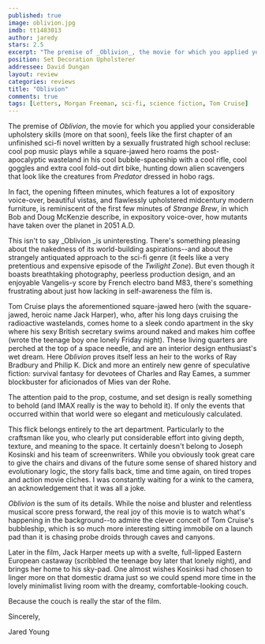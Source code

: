 ```yaml
---
published: true
image: oblivion.jpg
imdb: tt1483013
author: jaredy
stars: 2.5
excerpt: "The premise of _Oblivion_, the movie for which you applied your considerable upholstery skills (more on that soon), feels like the first chapter of an unfinished sci-fi novel written by a sexually frustrated high school recluse: cool pop music plays while a square-jawed hero roams the post-apocalyptic wasteland in his cool bubble-spaceship with a cool rifle, cool goggles and extra cool fold-out dirt bike, hunting down alien scavengers that look like the creatures from _Predator_ dressed in hobo rags."
position: Set Decoration Upholsterer
addressee: David Dungan
layout: review
categories: reviews
title: "Oblivion"
comments: true
tags: [Letters, Morgan Freeman, sci-fi, science fiction, Tom Cruise]
---
```

The premise of _Oblivion_, the movie for which you applied your considerable upholstery skills (more on that soon), feels like the first chapter of an unfinished sci-fi novel written by a sexually frustrated high school recluse: cool pop music plays while a square-jawed hero roams the post-apocalyptic wasteland in his cool bubble-spaceship with a cool rifle, cool goggles and extra cool fold-out dirt bike, hunting down alien scavengers that look like the creatures from _Predator_ dressed in hobo rags.

In fact, the opening fifteen minutes, which features a lot of expository voice-over, beautiful vistas, and flawlessly upholstered midcentury modern furniture, is reminiscent of the first few minutes of _Strange Brew_, in which Bob and Doug McKenzie describe, in expository voice-over, how mutants have taken over the planet in 2051 A.D. 

This isn't to say _Oblivion _is uninteresting. There's something pleasing about the nakedness of its world-building aspirations--and about the strangely antiquated approach to the sci-fi genre (it feels like a very pretentious and expensive episode of the _Twilight Zone_). But even though it boasts breathtaking photography, peerless production design, and an enjoyable Vangelis-y score by French electro band M83, there's something frustrating about just how lacking in self-awareness the film is.

Tom Cruise plays the aforementioned square-jawed hero (with the square-jawed, heroic name Jack Harper), who, after his long days cruising the radioactive wastelands, comes home to a sleek condo apartment in the sky where his sexy British secretary swims around naked and makes him coffee (wrote the teenage boy one lonely Friday night). These living quarters are perched at the top of a space needle, and are an interior design enthusiast's wet dream. Here _Oblivion_ proves itself less an heir to the works of Ray Bradbury and Philip K. Dick and more an entirely new genre of speculative fiction: survival fantasy for devotees of Charles and Ray Eames, a summer blockbuster for aficionados of Mies van der Rohe. 

The attention paid to the prop, costume, and set design is really something to behold (and IMAX really is the way to behold it). If only the events that occurred within that world were so elegant and meticulously calculated. 

This flick belongs entirely to the art department. Particularly to the craftsman like you, who clearly put considerable effort into giving depth, texture, and meaning to the space. It certainly doesn't belong to Joseph Kosinski and his team of screenwriters. While you obviously took great care to give the chairs and divans of the future some sense of shared history and evolutionary logic, the story falls back, time and time again, on tired tropes and action movie cliches. I was constantly waiting for a wink to the camera, an acknowledgement that it was all a joke.

_Oblivion_ is the sum of its details. While the noise and bluster and relentless musical score press forward, the real joy of this movie is to watch what's happening in the background--to admire the clever conceit of Tom Cruise's bubbleship, which is so much more interesting sitting immobile on a launch pad than it is chasing probe droids through caves and canyons. 

Later in the film, Jack Harper meets up with a svelte, full-lipped Eastern European castaway (scribbled the teenage boy later that lonely night), and brings her home to his sky-pad. One almost wishes Kosinksi had chosen to linger more on that domestic drama just so we could spend more time in the lovely minimalist living room with the dreamy, comfortable-looking couch. 

Because the couch is really the star of the film. 

Sincerely, 

Jared Young
